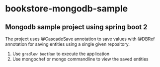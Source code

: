 # bookstore-mongodb-sample
Mongodb sample project using spring boot 2
--
The project uses @CascadeSave annotation to save values with @DBRef annotation for saving entities using a single given repository.
1. Use ```gradlew bootRun``` to execute the application
2. Use mongochef or mongo commandline  to view the saved entities
